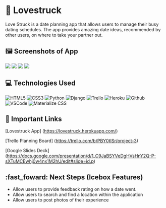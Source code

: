 # :love_letter: Lovestruck
Love Struck is a date planning app that allows users to manage their busy dating schedules. The app provides amazing date ideas, recommended by other users, on where to take your partner out.

## :framed_picture: **Screenshots of App**
<img src = https://i.imgur.com/7kL1KfS.jpg>
<img src = https://i.imgur.com/JaAw8Wj.png>
<img src = https://i.imgur.com/gw5pjyV.png>
<img src = https://i.imgur.com/VYc9EiF.png>

## :computer: **Technologies Used**
![HTML5](https://img.shields.io/badge/-HTML5-05122A?style=flat&logo=html5)
![CSS3](https://img.shields.io/badge/-CSS-05122A?style=flat&logo=css3)
![Python](https://img.shields.io/badge/-Python-05122A?style=flat&logo=python)
![Django](https://img.shields.io/badge/-Django-05122A?style=flat&logo=django)
![Trello](https://img.shields.io/badge/-Trello-05122A?style=flat&logo=trello)
![Heroku](https://img.shields.io/badge/-Heroku-05122A?style=flat&logo=heroku)
![Github](https://img.shields.io/badge/-GitHub-05122A?style=flat&logo=github)
![VSCode](https://img.shields.io/badge/-VS_Code-05122A?style=flat&logo=visualstudio)
![Materialize CSS](https://img.shields.io/badge/-Materialize_CSS-05122A?style=flat&logo=materialdesign)

## :link: **Important Links**
[Lovestruck App] (https://lovestruck.herokuapp.com/)

[Trello Planning Board] (https://trello.com/b/PBY0tISr/project-3)

[Google Slides Deck] (https://docs.google.com/presentation/d/1_C9JaBSYVeDgHVsHnY2Q-P-sXTuMCEwhj0w4nx1M2hU/edit#slide=id.p)

## :fast_foward: **Next Steps (Icebox Features)**
- Allow users to provide feedback rating on how a date went.
- Allow users to search and find a location within the application
- Allow users to post photos of their experience

